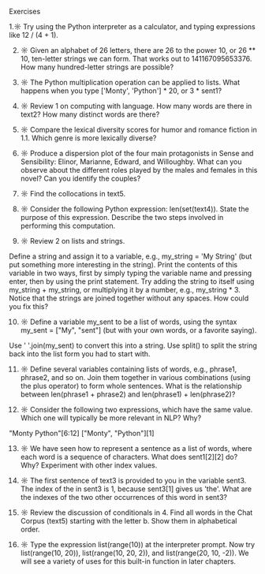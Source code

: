 
Exercises

1.☼ Try using the Python interpreter as a calculator, and typing expressions like 12 / (4 + 1).

2. ☼ Given an alphabet of 26 letters, there are 26 to the power 10, or 26 ** 10, ten-letter strings we can form. That works out to 141167095653376. How many hundred-letter strings are possible?

3. ☼ The Python multiplication operation can be applied to lists. What happens when you type ['Monty', 'Python'] * 20, or 3 * sent1?

4. ☼ Review 1 on computing with language. How many words are there in text2? How many distinct words are there?

5. ☼ Compare the lexical diversity scores for humor and romance fiction in 1.1. Which genre is more lexically diverse?

6. ☼ Produce a dispersion plot of the four main protagonists in Sense and Sensibility: Elinor, Marianne, Edward, and Willoughby. What can you observe about the different roles played by the males and females in this novel? Can you identify the couples?

7. ☼ Find the collocations in text5.

8. ☼ Consider the following Python expression: len(set(text4)). State the purpose of this expression. Describe the two steps involved in performing this computation.

9. ☼ Review 2 on lists and strings.

Define a string and assign it to a variable, e.g., my_string = 'My String' (but put something more interesting in the string). Print the contents of this variable in two ways, first by simply typing the variable name and pressing enter, then by using the print statement.
Try adding the string to itself using my_string + my_string, or multiplying it by a number, e.g., my_string * 3. Notice that the strings are joined together without any spaces. How could you fix this?

10. ☼ Define a variable my_sent to be a list of words, using the syntax my_sent = ["My", "sent"] (but with your own words, or a favorite saying).

Use ' '.join(my_sent) to convert this into a string.
Use split() to split the string back into the list form you had to start with.

11. ☼ Define several variables containing lists of words, e.g., phrase1, phrase2, and so on. Join them together in various combinations (using the plus operator) to form whole sentences. What is the relationship between len(phrase1 + phrase2) and len(phrase1) + len(phrase2)?

12. ☼ Consider the following two expressions, which have the same value. Which one will typically be more relevant in NLP? Why?

"Monty Python"[6:12]
["Monty", "Python"][1]

13. ☼ We have seen how to represent a sentence as a list of words, where each word is a sequence of characters. What does sent1[2][2] do? Why? Experiment with other index values.

14. ☼ The first sentence of text3 is provided to you in the variable sent3. The index of the in sent3 is 1, because sent3[1] gives us 'the'. What are the indexes of the two other occurrences of this word in sent3?

15. ☼ Review the discussion of conditionals in 4. Find all words in the Chat Corpus (text5) starting with the letter b. Show them in alphabetical order.

16. ☼ Type the expression list(range(10)) at the interpreter prompt. Now try list(range(10, 20)), list(range(10, 20, 2)), and list(range(20, 10, -2)). We will see a variety of uses for this built-in function in later chapters.
